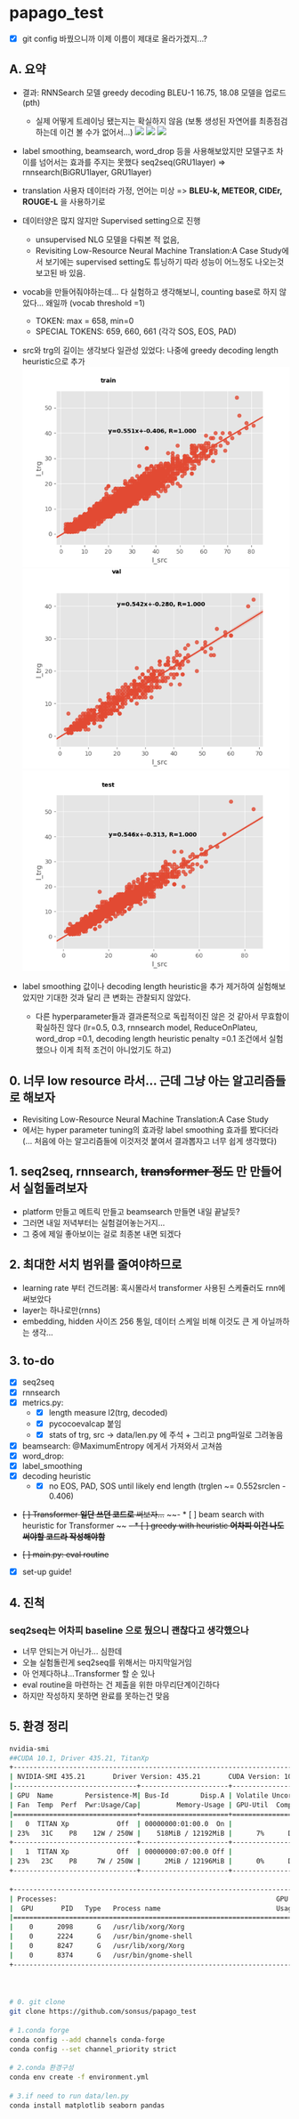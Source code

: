 # papago_test
* [X] git config 바꿨으니까 이제 이름이 제대로 올라가겠지...?

## A. 요약
- 결과: RNNSearch 모델 greedy decoding BLEU-1 16.75, 18.08 모델을 업로드(pth)
    - 실제 어떻게 트레이닝 됐는지는 확실하지 않음 (보통 생성된 자연어를 최종점검하는데 이건 볼 수가 없어서...) 
![](loss)
![](bleu1_greedy)
![](length_diff2)

- label smoothing, beamsearch, word_drop 등을 사용해보았지만 모델구조 차이를 넘어서는 효과를 주지는 못했다 seq2seq(GRU1layer) => rnnsearch(BiGRU1layer, GRU1layer)
- translation 사용자 데이터라 가정, 언어는 미상 => **BLEU-k, METEOR, CIDEr, ROUGE-L** 을 사용하기로
- 데이터양은 많지 않지만 Supervised setting으로 진행  
    - unsupervised NLG 모델을 다뤄본 적 없음,   
    - Revisiting Low-Resource Neural Machine Translation:A Case Study에서 보기에는 supervised setting도 튜닝하기 따라 성능이 어느정도 나오는것 보고된 바 있음.
- vocab을 만들어줘야하는데... 다 실험하고 생각해보니, counting base로 하지 않았다... 왜일까 (vocab threshold =1)  
    - TOKEN: max = 658, min=0 
    - SPECIAL TOKENS: 659, 660, 661 (각각 SOS, EOS, PAD)
- src와 trg의 길이는 생각보다 일관성 있었다: 나중에 greedy decoding length heuristic으로 추가
![](data/train_length_corr.png)
![](data/val_length_corr.png)
![](data/test_length_corr.png)

- label smoothing 값이나 decoding length heuristic을 추가 제거하여 실험해보았지만 기대한 것과 달리 큰 변화는 관찰되지 않았다.
    - 다른 hyperparameter들과 결과론적으로 독립적이진 않은 것 같아서 무효함이 확실하진 않다 (lr=0.5, 0.3, rnnsearch model, ReduceOnPlateu, word_drop =0.1, decoding length heuristic penalty =0.1 조건에서 실험했으나 이게 최적 조건이 아니었기도 하고)



## 0. 너무 low resource 라서... 근데 그냥 아는 알고리즘들로 해보자
- Revisiting Low-Resource Neural Machine Translation:A Case Study
- 에서는 hyper parameter tuning의 효과랑 label smoothing 효과를 봤다더라
    (... 처음에 아는 알고리즘들에 이것저것 붙여서 결과뽑자고 너무 쉽게 생각했다)

## 1. seq2seq, rnnsearch, ~~transformer 정도~~ 만 만들어서 실험돌려보자
- platform 만들고 메트릭 만들고 beamsearch 만들면 내일 끝날듯?
- 그러면 내일 저녁부터는 실험걸어놓는거지...
- 그 중에 제일 좋아보이는 걸로 최종본 내면 되겠다

## 2. 최대한 서치 범위를 줄여야하므로
- learning rate 부터 건드려봄: 혹시몰라서 transformer 사용된 스케쥴러도 rnn에 써보았다
- layer는 하나로만(rnns)
- embedding, hidden 사이즈 256 통일, 데이터 스케일 비해 이것도 큰 게 아닐까하는 생각...

## 3. to-do
* [X] seq2seq
* [X] rnnsearch
* [X] metrics.py:
    - * [X] length measure l2(trg, decoded)
    - * [X] pycocoevalcap 붙임
    - * [X] stats of trg, src -> data/len.py 에 주석 + 그리고 png파일로 그려놓음
* [X] beamsearch: @MaximumEntropy 에게서 가져와서 고쳐씀
* [X] word_drop:
* [X] label_smoothing
* [X] decoding heuristic
    - * [X] no EOS, PAD, SOS until likely end length (trglen ~= 0.552srclen - 0.406)
* ~~[ ] Transformer **일단 쓰던 코드로** 써보자...~~
    ~~- * [ ] beam search with heuristic for Transformer ~~
    ~~- * [ ] greedy with heuristic **어차피 이건 나도 써야할 코드라 작성해야함**~~

* ~~[ ] main.py: eval routine~~
* [X] set-up guide!


## 4. 진척
### seq2seq는 어차피 baseline 으로 뒀으니 괜찮다고 생각했으나
- 너무 안되는거 아닌가... 심한데  
- 오늘 실험돌린게 seq2seq를 위해서는 마지막일거임
- 아 언제다하냐...Transformer 할 순 있나
- eval routine을 마련하는 건 제출을 위한 마무리단계이긴하다  
- 하지만 작성하지 못하면 완료를 못하는건 맞음

## 5. 환경 정리
```bash
nvidia-smi
##CUDA 10.1, Driver 435.21, TitanXp
+-----------------------------------------------------------------------------+
| NVIDIA-SMI 435.21       Driver Version: 435.21       CUDA Version: 10.1     |
|-------------------------------+----------------------+----------------------+
| GPU  Name        Persistence-M| Bus-Id        Disp.A | Volatile Uncorr. ECC |
| Fan  Temp  Perf  Pwr:Usage/Cap|         Memory-Usage | GPU-Util  Compute M. |
|===============================+======================+======================|
|   0  TITAN Xp            Off  | 00000000:01:00.0  On |                  N/A |
| 23%   31C    P8    12W / 250W |    518MiB / 12192MiB |      7%      Default |
+-------------------------------+----------------------+----------------------+
|   1  TITAN Xp            Off  | 00000000:07:00.0 Off |                  N/A |
| 23%   23C    P8     7W / 250W |      2MiB / 12196MiB |      0%      Default |
+-------------------------------+----------------------+----------------------+

+-----------------------------------------------------------------------------+
| Processes:                                                       GPU Memory |
|  GPU       PID   Type   Process name                             Usage      |
|=============================================================================|
|    0      2098      G   /usr/lib/xorg/Xorg                            30MiB |
|    0      2224      G   /usr/bin/gnome-shell                          96MiB |
|    0      8247      G   /usr/lib/xorg/Xorg                           269MiB |
|    0      8374      G   /usr/bin/gnome-shell                          98MiB |
+-----------------------------------------------------------------------------+



# 0. git clone
git clone https://github.com/sonsus/papago_test

# 1.conda forge
conda config --add channels conda-forge
conda config --set channel_priority strict

# 2.conda 환경구성
conda env create -f environment.yml

# 3.if need to run data/len.py
conda install matplotlib seaborn pandas



```
